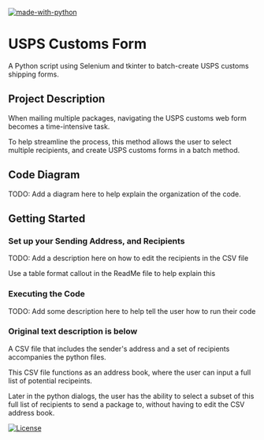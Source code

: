 [![made-with-python](https://img.shields.io/badge/MADE%20WITH-PYTHON-blue?style=for-the-badge&logo=PYTHON)](https://www.python.org/)

# USPS Customs Form
A Python script using Selenium and tkinter to batch-create USPS customs shipping forms.



## Project Description
When mailing multiple packages, navigating the USPS customs web form becomes a time-intensive task.

To help streamline the process, this method allows the user to select multiple recipients, and create USPS customs forms in a batch method.

## Code Diagram

TODO: Add a diagram here to help explain the organization of the code.



## Getting Started

### Set up your Sending Address, and Recipients

TODO: Add a description here on how to edit the recipients in the CSV file

Use a table format callout in the ReadMe file to help explain this


### Executing the Code

TODO: Add some description here to help tell the user how to run their code

### Original text description is below

A CSV file that includes the sender's address and a set of recipients accompanies the python files.

This CSV file functions as an address book, where the user can input a full list of potential recipeints.

Later in the python dialogs, the user has the ability to select a subset of this full list of recipients to send a package to, without having to edit the CSV address book.


[![License](https://img.shields.io/badge/License-Apache_2.0-blue.svg)](https://opensource.org/licenses/Apache-2.0)
